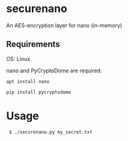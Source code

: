 # securenano
An AES-encryption layer for nano (in-memory)


## Requirements

OS: Linux

nano and PyCryptoDome are required.

`apt install nano`

`pip install pycryptodome`


# Usage
` $ ./securenano.py my_secret.txt`
